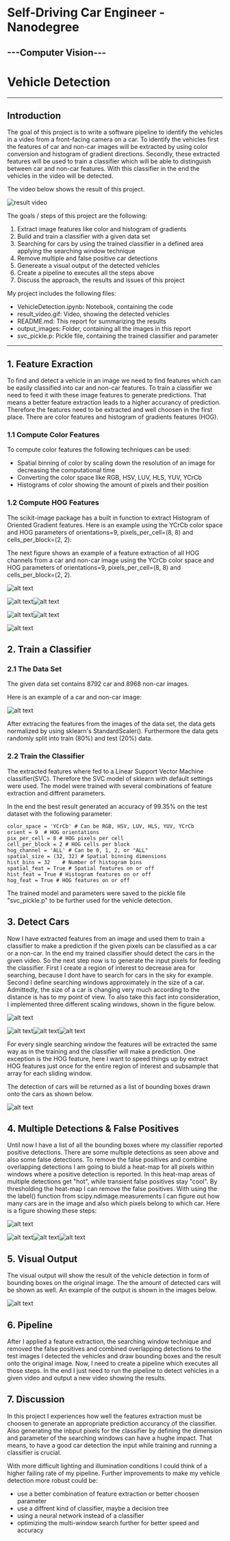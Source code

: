 # **Self-Driving Car Engineer - Nanodegree** 
## ---Computer Vision---
# Vehicle Detection

---
[//]: # (Image References)

[image1]: ./output_images/HOG_Car.jpg "Car Example for HOG Feature"
[image2]: ./output_images/HOG_NonCar.jpg "Non-Car Example for HOG Feature"
[image3]: ./output_images/OriginalCarNonCar.jpg "Example for car and non-car image"
[image4]: ./output_images/MS_Windows.jpg "Multi-scaling windows"
[image5]: ./output_images/AllDetection.jpg "Road Image with all bounding boxes"
[image6]: ./output_images/NoFalseOrMultiple.jpg "False Positives and Multiple Detections"
[image7]: ./output_images/FinalCarDetection.jpg "Result image of vehicle detection"
[image8]: ./output_images/FirstMSW.jpg "First Multi-Scale Window"
[image9]: ./output_images/SecondMSW.jpg "Second Multi-Scale Window"
[image10]: ./output_images/ThirdMSW.jpg "Third Multi-Scale Window"
[image11]: ./output_images/AllDetectionSmall.jpg "Small road Image with all bounding boxes"
[image12]: ./output_images/HeatMap.jpg "Heat Map"
[image13]: ./output_images/HeatMapBinary.jpg "Heat Map Thresholded"
[image14]: ./output_images/HOG_Car1.jpg "Car Example for HOG Feature - Part1"
[image15]: ./output_images/HOG_Car2.jpg "Car Example for HOG Feature - Part2"
[image16]: ./output_images/HOG_NonCar1.jpg "Non-Car Example for HOG Feature - Part1"
[image17]: ./output_images/HOG_NonCar2.jpg "Non-Car Example for HOG Feature - Part2"



## Introduction
The goal of this project is to write a software pipeline to identify the vehicles in a video from a front-facing camera on a car. To identify the vehicles first the features of car and non-car images will be extracted by using color conversion and histogram of gradient directions. Secondly, these extracted features will be used to train a classifier which will be able to distinguish between car and non-car features. With this classifier in the end the vehicles in the video will be detected.


The video below shows the result of this project.


![result video](./result_video.gif) 



The goals / steps of this project are the following:
1. Extract image features like color and histogram of gradients
2. Build and train a classifier with a given data set
3. Searching for cars by using the trained classifier in a defined area applying the searching window technique
4. Remove multiple and false positive car detections
5. Genereate a visual output of the detected vehicles
6. Create a pipeline to executes all the steps above
7. Discuss the approach, the results and issues of this project



My project includes the following files:
* VehicleDetection.ipynb: Notebook, containing the code 
* result_video.gif: Video, showing the detected vehicles
* README.md: This report for summarizing the results
* output_images: Folder, containing all the images in this report 
* svc_pickle.p: Pickle file, containing the trained classifier and parameter

---
## 1. Feature Exraction

To find and detect a vehicle in an image we need to find features which can be easily classified into car and non-car features. To train a classifier we need to feed it with these image features to generate predictions. That means a better feature extraction leads to a higher accurancy of prediction. 
Therefore the features need to be extracted and well choosen in the first place. There are color features and histogram of gradients features (HOG). 

### 1.1 Compute Color Features

To compute color features the following techniques can be used:

  * Spatial binning of color by scaling down the resolution of an image for decreasing the computational time
  * Converting the color space like RGB, HSV, LUV, HLS, YUV, YCrCb
  * Histograms of color showing the amount of pixels and their position
  

### 1.2 Compute HOG Features

The scikit-image package has a built in function to extract Histogram of Oriented Gradient features. 
Here is an example using the YCrCb color space and HOG parameters of orientations=9, pixels_per_cell=(8, 8) and cells_per_block=(2, 2):


The next figure shows an example of a feature extraction of all HOG channels from a car and non-car image using the YCrCb color space and HOG parameters of orientations=9, pixels_per_cell=(8, 8) and cells_per_block=(2, 2).

![alt text][image1]

![alt text][image14]![alt text][image15]

![alt text][image16]![alt text][image17]


![alt text][image2]


## 2. Train a Classifier

### 2.1 The Data Set
The given data set contains 8792 car and 8968 non-car images. 

Here is an example of a car and non-car image:


![alt text][image3]

After extracing the features from the images of the data set, the data gets normalized by using sklearn's StandardScaler(). 
Furthermore the data gets randomly split into train (80%) and test (20%) data. 


### 2.2 Train the Classifier

The extracted features where fed to a Linear Support Vector Machine classifier(SVC). Therefore the SVC model of sklearn with default settings were used. 
The model were trained with several combinations of feature extraction and diffrent parameters. 

In the end the best result generated an accuracy of 99.35% on the test dataset with the following parameter:

    color_space = 'YCrCb' # Can be RGB, HSV, LUV, HLS, YUV, YCrCb
    orient = 9  # HOG orientations
    pix_per_cell = 8 # HOG pixels per cell
    cell_per_block = 2 # HOG cells per block
    hog_channel = 'ALL' # Can be 0, 1, 2, or "ALL"
    spatial_size = (32, 32) # Spatial binning dimensions
    hist_bins = 32    # Number of histogram bins
    spatial_feat = True # Spatial features on or off
    hist_feat = True # Histogram features on or off
    hog_feat = True # HOG features on or off


The trained model and parameters were saved to the pickle file "svc_pickle.p" to be further used for the vehicle detection.

## 3. Detect Cars

Now I have extracted features from an image and used them to train a classifier to make a prediction if the given pixels can be classified as a car or a non-car. In the end my trained classifier should detect the cars in the given video. So the next step now is to generate the input pixels for feeding the classifier. 
First I create a region of interest to decrease area for searching, because I dont have to search for cars in the sky for example. Second I define searching windows approximately in the size of a car. Admittedly, the size of a car is changing very much according to the distance is has to my point of view. To also take this fact into consideration, I implemented three different scaling windows, shown in the figure below.

![alt text][image4]



![alt text][image8]![alt text][image9]![alt text][image10]


For every single searching window the features will be extracted the same way as in the training and the classifier will make a prediction. One exception is the HOG feature, here I want to speed things up by extract HOG features just once for the entire region of interest and subsample that array for each sliding window.

The detection of cars will be returned as a list of bounding boxes drawn onto the cars as shown below.

![alt text][image5]




## 4. Multiple Detections & False Positives

Until now I have a list of all the bounding boxes where my classifier reported positive detections. There are some multiple detections as seen above and also some false detections. To remove the false positives and combine overlapping detections I am going to biuld a heat-map for all pixels within windows where a positive detection is reported. In this heat-map areas of multiple detections get "hot", while transient false positives stay "cool". By thresholding the heat-map I can remove the false positives. With using the the label() function from scipy.ndimage.measurements I can figure out how many cars are in the image and also which pixels belong to which car. 
Here is a figure showing these steps:

![alt text][image6]


![alt text][image11]![alt text][image12]![alt text][image13]

## 5. Visual Output

The visual output will show the result of the vehicle detection in form of bounding boxes on the original image. The the amount of detected cars will be shown as well. An example of the output is shown in the images below.

![alt text][image7]

## 6. Pipeline

After I applied a feature extraction, the searching window technique and removed the false positives and combined overlapping detections to the test images I detected the vehicles and draw bounding boxes and the result onto the original image. Now, I need to create a pipeline which executes all those steps. In the end I just need to run the pipeline to detect vehicles in a given video and output a new video showing the results.


## 7. Discussion
In this project I experiences how well the features extraction must be choosen to generate an appropriate prediction accurancy of the classifier. Also generating the inbput pixels for the classifier by defining the dimension and parameter of the searching windows can have a hughe impact. That means, to have a good car detection the input while training and running a classifier is crucial.

With more difficult lighting and illumination conditions I could think of a higher failing rate of my pipeline.
Further improvements to make my vehicle detection more robust could be:

  * use a better combination of feature extraction or better choosen parameter
  * use a diffrent kind of classifier, maybe a decision tree
  * using a neural network instead of a classifier
  * optimizing the multi-window search further for better speed and accuracy
  
